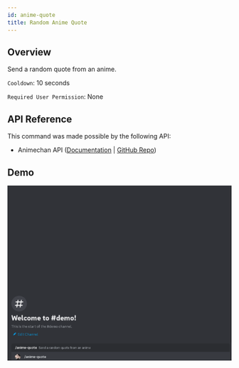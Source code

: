```yaml
---
id: anime-quote
title: Random Anime Quote
---
```


## Overview

Send a random quote from an anime.

`Cooldown`: 10 seconds

`Required User Permission`: None

## API Reference

This command was made possible by the following API:

- Animechan API ([Documentation](https://animechan.xyz/docs) | [GitHub Repo](https://github.com/rocktimsaikia/anime-chan))

## Demo

![Random Anime Quote Command Demo GIF](../../../public/random/anime-quote.gif)

